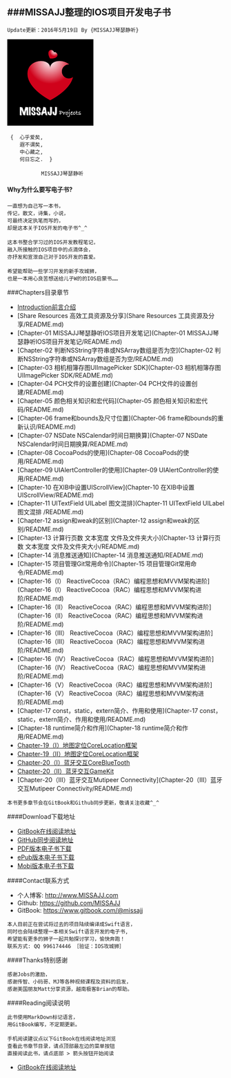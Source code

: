 ###MISSAJJ整理的IOS项目开发电子书
---
```objc
Update更新：2016年5月19日 By {MISSAJJ琴瑟静听} 
```
 ![image](MISSAJJHeartProject_200.png)

```objc
 {  心乎爱矣, 
    遐不谓矣,
    中心藏之, 
    何日忘之.  }
           
           MISSAJJ琴瑟静听 
 ```
#### Why为什么要写电子书? 
 

```objc
一直想为自己写一本书，
传记，散文，诗集，小说，
可最终决定执笔而写的，
却是这本关于IOS开发的电子书^_^

这本书整合学习过的IOS开发教程笔记，
融入所接触的IOS项目中的点滴体会，
亦抒发和宣泄自己对于IOS开发的喜爱。

希望能帮助一些学习开发的新手攻城狮，
也是一本用心良苦想送给儿子W的的IOS启蒙书……
```  
###Chapters目录章节 
 


* [Introduction前言介绍](README.md)
* [Share Resources 高效工具资源及分享](Share Resources 工具资源及分享/README.md)
* [Chapter-01 MISSAJJ琴瑟静听IOS项目开发笔记](Chapter-01 MISSAJJ琴瑟静听IOS项目开发笔记/README.md)
* [Chapter-02 判断NSString字符串或NSArray数组是否为空](Chapter-02 判断NSString字符串或NSArray数组是否为空/README.md)
* [Chapter-03 相机相簿存图UIImagePicker SDK](Chapter-03 相机相簿存图UIImagePicker SDK/README.md)
* [Chapter-04 PCH文件的设置创建](Chapter-04 PCH文件的设置创建/README.md)
* [Chapter-05 颜色相关知识和宏代码](Chapter-05 颜色相关知识和宏代码/README.md)
* [Chapter-06 frame和bounds及尺寸位置](Chapter-06 frame和bounds的重新认识/README.md)
* [Chapter-07 NSDate NSCalendar时间日期换算](Chapter-07 NSDate NSCalendar时间日期换算/README.md)
* [Chapter-08 CocoaPods的使用](Chapter-08 CocoaPods的使用/README.md)
* [Chapter-09 UIAlertController的使用](Chapter-09 UIAlertController的使用/README.md)
* [Chapter-10 在XIB中设置UIScrollView](Chapter-10 在XIB中设置UIScrollView/README.md)
* [Chapter-11 UITextField UILabel 图文混排](Chapter-11 UITextField UILabel 图文混排 /README.md)
* [Chapter-12 assign和weak的区别](Chapter-12 assign和weak的区别/README.md)
* [Chapter-13 计算行页数 文本宽度 文件及文件夹大小](Chapter-13 计算行页数 文本宽度 文件及文件夹大小/README.md)
* [Chapter-14 消息推送通知](Chapter-14 消息推送通知/README.md)
* [Chapter-15 项目管理Git常用命令](Chapter-15 项目管理Git常用命令/README.md)
* [Chapter-16（I） ReactiveCocoa（RAC）编程思想和MVVM架构进阶](Chapter-16（I） ReactiveCocoa（RAC）编程思想和MVVM架构进阶/README.md)
* [Chapter-16（II） ReactiveCocoa（RAC）编程思想和MVVM架构进阶](Chapter-16（II） ReactiveCocoa（RAC）编程思想和MVVM架构进阶/README.md)
* [Chapter-16（III） ReactiveCocoa（RAC）编程思想和MVVM架构进阶](Chapter-16（III） ReactiveCocoa（RAC）编程思想和MVVM架构进阶/README.md)
* [Chapter-16（IV） ReactiveCocoa（RAC）编程思想和MVVM架构进阶](Chapter-16（IV） ReactiveCocoa（RAC）编程思想和MVVM架构进阶/README.md)
* [Chapter-16（V） ReactiveCocoa（RAC）编程思想和MVVM架构进阶](Chapter-16（V） ReactiveCocoa（RAC）编程思想和MVVM架构进阶/README.md)
* [Chapter-17 const，static，extern简介、作用和使用](Chapter-17 const，static，extern简介、作用和使用/README.md)
* [Chapter-18 runtime简介和作用](Chapter-18 runtime简介和作用/README.md)
* [Chapter-19（I）地图定位CoreLocation框架](Chapter-19（I）地图定位CoreLocation框架/README.md)
* [Chapter-19（II）地图定位CoreLocation框架](Chapter-19（II）地图定位CoreLocation框架/README.md)
* [Chapter-20（I）蓝牙交互CoreBlueTooth](Chapter-20（I）蓝牙交互CoreBlueTooth/README.md)
* [Chapter-20（II）蓝牙交互GameKit](Chapter-20（II）蓝牙交互GameKit/README.md)
* [Chapter-20（III）蓝牙交互Mutipeer Connectivity](Chapter-20（III）蓝牙交互Mutipeer Connectivity/README.md)



```
本书更多章节会在GitBook和Github同步更新，敬请关注收藏^_^
```
####Download下载地址
 
* [GitBook在线阅读地址](https://missajj.gitbooks.io/missajj_iosdevelopment_gitbook/content/)
* [GitHub同步阅读地址](https://github.com/MISSAJJ/MISSAJJ_IOS_DEVELOPMENT_BOOK)
* [PDF版本电子书下载](https://www.gitbook.com/download/pdf/book/missajj/missajj_iosdevelopment_gitbook)
* [ePub版本电子书下载](https://www.gitbook.com/download/epub/book/missajj/missajj_iosdevelopment_gitbook)
* [Mobi版本电子书下载](https://www.gitbook.com/download/mobi/book/missajj/missajj_iosdevelopment_gitbook)
 
####Contact联系方式
 
- 个人博客: http://www.MISSAJJ.com
- Github: https://github.com/MISSAJJ
- GitBook: https://www.gitbook.com/@missajj

```objc 
本人目前正在尝试将过去的项目陆续编译成Swift语言，
同时也会陆续整理一本相关Swift语言开发的电子书, 
希望能有更多的狮子一起共勉探讨学习，愉快奔跑！ 
联系方式: QQ 996174446 ［验证：IOS攻城狮］
``` 
####Thanks特别感谢 
  
```objc
感谢Jobs的激励，
感谢传智、小码哥、MJ等各种视频课程及资料的启发，
感谢美国朋友Matt分享资源，越南极客Brian的帮助。
```
####Reading阅读说明  

```objc
此书使用MarkDown标记语言，
用GitBook编写，不定期更新。

手机阅读建议点以下GitBook在线阅读地址浏览
查看此书章节目录，请点顶部最左边的菜单按钮
直接阅读此书，请点底部 > 箭头按钮开始阅读
```
 * [GitBook在线阅读地址](https://missajj.gitbooks.io/missajj_iosdevelopment_gitbook/content/)